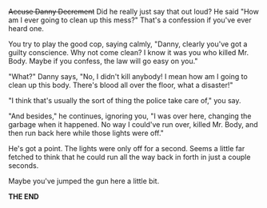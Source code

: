 ~~Accuse Danny Decrement~~
Did he really just say that out loud? He said "How am I ever going to clean up this mess?" That's a confession if you've ever heard one.

You try to play the good cop, saying calmly, "Danny, clearly you've got a guilty conscience. Why not come clean? I know it was you who killed Mr. Body. Maybe if you confess, the law will go easy on you."

"What?" Danny says, "No, I didn't kill anybody! I mean how am I going to clean up this body. There's blood all over the floor, what a disaster!"

"I think that's usually the sort of thing the police take care of," you say.

"And besides," he continues, ignoring you, "I was over here, changing the garbage when it happened. No way I could've run over, killed Mr. Body, and then run back here while those lights were off."

He's got a point. The lights were only off for a second. Seems a little far fetched to think that he could run all the way back in forth in just a couple seconds.

Maybe you've jumped the gun here a little bit.

**THE END**
